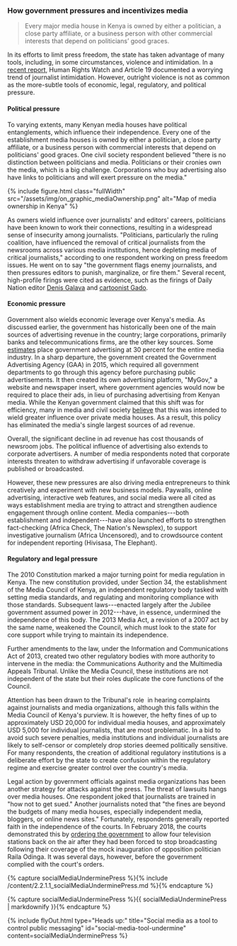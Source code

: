 ### How government pressures and incentivizes media

<blockquote class="floatLeft">
  <p>Every major media house in Kenya is owned by either a politician, a close party affiliate, or a business person with other commercial interests that depend on politicians’ good graces.</p>
</blockquote>

In its efforts to limit press freedom, the state has taken advantage of many tools, including, in some circumstances, violence and intimidation. In a [recent report](https://www.hrw.org/report/2017/05/30/not-worth-risk/threats-free-expression-ahead-kenyas-2017-elections), Human Rights Watch and Article 19 documented a worrying trend of journalist intimidation. However, outright violence is not as common as the more-subtle tools of economic, legal, regulatory, and political pressure.

#### Political pressure

To varying extents, many Kenyan media houses have political entanglements, which influence their independence. Every one of the establishment media houses is owned by either a politician, a close party affiliate, or a business person with commercial interests that depend on politicians' good graces. One civil society respondent believed "there is no distinction between politicians and media. Politicians or their cronies own the media, which is a big challenge. Corporations who buy advertising also have links to politicians and will exert pressure on the media."

{% include figure.html class="fullWidth" src="/assets/img/on_graphic_mediaOwnership.png" alt="Map of media ownership in Kenya" %}

As owners wield influence over journalists' and editors' careers, politicians have been known to work their connections, resulting in a widespread sense of insecurity among journalists. "Politicians, particularly the ruling coalition, have influenced the removal of critical journalists from the newsrooms across various media institutions, hence depleting media of critical journalists," according to one respondent working on press freedom issues. He went on to say "the government flags enemy journalists, and then pressures editors to punish, marginalize, or fire them." Several recent, high-profile firings were cited as evidence, such as the firings of Daily Nation editor [Denis Galava](https://www.theguardian.com/world/2016/jan/27/blow-to-kenyas-media-after-editor-sacked-for-criticising-president) and [cartoonist Gado](https://cpj.org/blog/2016/03/gado-blames-government-pressure-as-cartoonists-con.php).

#### Economic pressure

Government also wields economic leverage over Kenya's media. As discussed earlier, the government has historically been one of the main sources of advertising revenue in the country; large corporations, primarily banks and telecommunications firms, are the other key sources. Some [estimates](https://theconversation.com/how-african-governments-use-advertising-as-a-weapon-against-media-freedom-75702) place government advertising at 30 percent for the entire media industry. In a sharp departure, the government created the Government Advertising Agency (GAA) in 2015, which required all government departments to go through this agency before purchasing public advertisements. It then created its own advertising platform, "MyGov," a website and newspaper insert, where government agencies would now be required to place their ads, in lieu of purchasing advertising from Kenyan media. While the Kenyan government claimed that this shift was for efficiency, many in media and civil society [believe](https://www.standardmedia.co.ke/article/2001230743/jubilee-declares-advertising-blackout-on-local-media) that this was intended to wield greater influence over private media houses. As a result, this policy has eliminated the media's single largest sources of ad revenue.

Overall, the significant decline in ad revenue has cost thousands of newsroom jobs. The political influence of advertising also extends to corporate advertisers. A number of media respondents noted that corporate interests threaten to withdraw advertising if unfavorable coverage is published or broadcasted.

However, these new pressures are also driving media entrepreneurs to think creatively and experiment with new business models. Paywalls, online advertising, interactive web features, and social media were all cited as ways establishment media are trying to attract and strengthen audience engagement through online content. Media companies---both establishment and independent---have also launched efforts to strengthen fact-checking (Africa Check, The Nation's Newsplex), to support investigative journalism (Africa Uncensored), and to crowdsource content for independent reporting (Hivisasa, The Elephant).

#### Regulatory and legal pressure

The 2010 Constitution marked a major turning point for media regulation in Kenya. The new constitution provided, under Section 34, the establishment of the Media Council of Kenya, an independent regulatory body tasked with setting media standards, and regulating and monitoring compliance with those standards. Subsequent laws---enacted largely after the Jubilee government assumed power in 2012---have, in essence, undermined the independence of this body. The 2013 Media Act, a revision of a 2007 act by the same name, weakened the Council, which must look to the state for core support while trying to maintain its independence.

Further amendments to the law, under the Information and Communications Act of 2013, created two other regulatory bodies with more authority to intervene in the media: the Communications Authority and the Multimedia Appeals Tribunal. Unlike the Media Council, these institutions are not independent of the state but their roles duplicate the core functions of the Council.

Attention has been drawn to the Tribunal's role  in hearing complaints against journalists and media organizations, although this falls within the Media Council of Kenya's purview. It is however, the hefty fines of up to approximately USD 20,000 for individual media houses, and approximately USD 5,000 for individual journalists, that are most problematic. In a bid to avoid such severe penalties, media institutions and individual journalists are likely to self-censor or completely drop stories deemed politically sensitive. For many respondents, the creation of additional regulatory institutions is a deliberate effort by the state to create confusion within the regulatory regime and exercise greater control over the country's media.

Legal action by government officials against media organizations has been another strategy for attacks against the press. The threat of lawsuits hangs over media houses. One respondent joked that journalists are trained in "how not to get sued." Another journalists noted that "the fines are beyond the budgets of many media houses, especially independent media, bloggers, or online news sites." Fortunately, respondents generally reported faith in the independence of the courts. In February 2018, the courts demonstrated this by [ordering the government](https://uk.reuters.com/article/uk-kenya-politics/kenya-government-ignores-court-order-suspending-shutdown-of-three-tv-stations-idUKKBN1FL4V5) to allow four television stations back on the air after they had been forced to stop broadcasting following their coverage of the mock inauguration of opposition politician Raila Odinga. It was several days, however, before the government complied with the court's orders.

<!-- Include content as a variable -->
{% capture socialMediaUnderminePress %}{% include /content/2.2.1.1_socialMediaUnderminePress.md %}{% endcapture %}
<!-- markdownify the variable -->
{% capture socialMediaUnderminePress %}{{ socialMediaUnderminePress | markdownify }}{% endcapture %}
<!-- include the flyOut function and pass in the variable content -->
{% include flyOut.html type="Heads up:" title="Social media as a tool to control public messaging" id="social-media-tool-undermine" content=socialMediaUnderminePress %}
